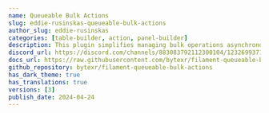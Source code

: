 ```yaml
---
name: Queueable Bulk Actions
slug: eddie-rusinskas-queueable-bulk-actions
author_slug: eddie-rusinskas
categories: [table-builder, action, panel-builder]
description: This plugin simplifies managing bulk operations asynchronously in a queue. It provides tracking and status updates for tasks, while supporting both action calls and job dispatches. Excellent for bulk data updates and tasks with real-time notifications.
discord_url: https://discord.com/channels/883083792112300104/1232699371435589653
docs_url: https://raw.githubusercontent.com/bytexr/filament-queueable-bulk-actions/main/README.md
github_repository: bytexr/filament-queueable-bulk-actions
has_dark_theme: true
has_translations: true
versions: [3]
publish_date: 2024-04-24
---
```

